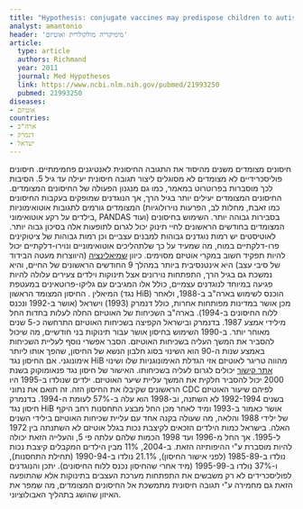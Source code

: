 ```yaml
---
title: "Hypothesis: conjugate vaccines may predispose children to autism spectrum disorders"
analyst: amantonio
header: 'מימיקריה מולקולרית ואוטיזם'
article:
  type: article
  authors: Richmand
  year: 2011
  journal: Med Hypotheses
  link: https://www.ncbi.nlm.nih.gov/pubmed/21993250
  pubmed: 21993250
diseases:
- אוטיזם
countries:
- ארה"ב
- דנמרק
- ישראל
---
```


חיסונים מצומדים משנים מהיסוד את התגובה החיסונית לאנטיגנים פחמימתיים. חיסונים פוליסכרידיים לא מצומדים לא מסוגלים ליצור תגובה חיסונית יעילה עד גיל 5. הסיבות לכך מוסברות בפרוטרוט במאמר, כמו גם מנגנון הפעולה של החיסונים המצומדים.
החיסונים המצומדים יעילים יותר בגיל הרך, אך הנוגדנים שמופקים בעקבות החיסונים המצומדים גורמים לתגובות אוטואימוניות (כמו זאבת, מחלות לב, הפרעות נוירולוגיות בילדים על רקע אוטואימוני, PANDAS ועוד) בסבירות גבוהה יותר. השימוש בחיסונים המצומדים בחודשים הראשונים לחיי תינוק יכול לגרום לתופעות אלה בסיכון גבוה יותר.
לאוטיסטים יש רמות נוגדנים גבוהות למבנים עצביים וכן רמות גבוהות של ציטוקינים פרו-דלקתיים במוח, מה שמעיד על כך שלתהליכים אוטואימוניים ונוירו-דלקתיים יכול להיות תפקיד חשוב במקרי אוטיזם מסוימים.
כיוון [שמיאלינציה](https://he.wikipedia.org/wiki/מיאלין) (היווצרות מעטה הבידוד של סיבי עצב) היא אינטנסיבית ביותר במהלך 9 החודשים הראשונים של החיים, והיא נמשכת גם בגיל הרך, התפתחות נוירונים אצל תינוקות וילדים צעירים עלולה להיות פגיעה במיוחד לנוגדנים עצמיים, כולל אלו המגיבים עם גליקו-פרוטאינים במעטפת המיאלין .
החיסון המצומד הראשון (נגד HiB) הוכנס לשימוש בארה"ב ב-1988, ולאחר מכן אושר במדינות מפותחות אחרות, כולל דנמרק (1993) וישראל (אושר ב-1992 ונכנס ללוח החיסונים ב-1994).
בארה"ב השכיחות של האוטיזם החלה לעלות בחדות החל מילידי אמצע 1987. בדנמרק ובישראל הקפיצה בשכיחות האוטיזם התרחשה כ-5 שנים מאוחר יותר.
ב-1990 השימוש בחיסון אושר עבור תינוקות בני חודשיים, מה שיכול להסביר את המשך העליה בשכיחות האוטיזם. הסבר אפשרי נוסף לעליית השכיחות באמצע שנות ה-90 הוא השינוי בסוג חלבון הנשא של החיסון, שהפך אותו ליותר אימונוגני. אם החיסון נגד HiB מהווה טריגר לאוטיזם אזי הגדלת האימונוגניות שלו ושינוי [אתר קישור](https://he.wikipedia.org/wiki/אתר_קישור) יכולים לגרום לעליה בשכיחותו.
האישור של חיסון נגד פנאומוקוק בשנת 2000 יכול להסביר חלקית את המשך עליית שיער האוטיזם. ילדים שנולדו ב-1995 היו הראשונים שקיבלו את החיסון הזה. זה תואם את נתוני CDC לפיהם שיעור האוטיזם בשנים 1992-1994 לא השתנה, וב-1998 הוא עלה ב-57% לעומת ה-1994.
בדנמרק חיסון נגד HiB אושר כאמור ב-1993 ומיד לאחר מכן החל מבצע התחסנות רחב היקף של ילידי 1988 והלאה, מה שעולה בקנה אחד עם עליית שכיחות האוטיזם בילידי השנים האלה.
בישראל כמות הילדים הזכאים לקיצבת נכות בגלל אוטיזם לא השתנתה בין 1972 ל-1995. אך החל מ-1996 ועד 1998 הכמות שלהם עלתה פי 5, והעלייה הזאת יכולה להיות מוסברת ע"י ההיפותיזה הזאת. ב-2004, 11% מבין הילדים המקבלים קיצבת נכות נולדו ב-1985-89 (לפני אישור החיסון), 21.1% נולדו ב-1990-94 (תחילת התחסנות), ו-37% נולדו ב-1995-99 (מיד אחרי שהחיסון נכנס ללוח החיסונים).
יתכן והנוגדנים לפוליסכרידים לא רק משבשים את התפתחות מערכת העצבים בתינוקות אלא שהתופעה הזאת גם מחמירה ע"י תגובה חיסונית מתמשכת אל החיסונים המצומדים, מה שמפר את האיזון שהושג בתהליך האבולוציוני.
